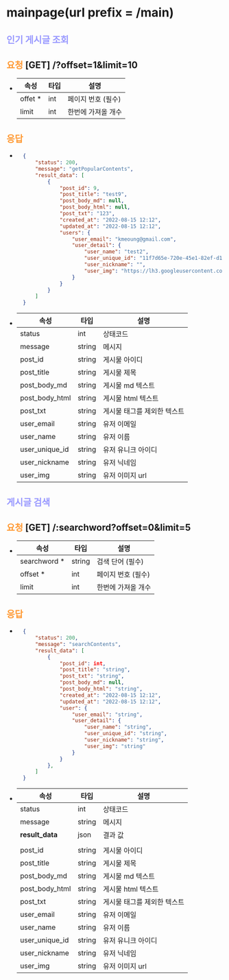 # mainpage(url prefix = /main)

## __<span style="color:#9999ff">인기 게시글 조회</span>__
## __<span style="color:#ff9933">요청</span>__ **[GET] /?offset=1&limit=10** 
- |속성|타입|설명|
    |---|---|---|
    |offet *|int|페이지 번호 (필수)|
    |limit|int|한번에 가져올 개수|
## __<span style="color:#ff9933">응답</span>__
- ``` json
    {
        "status": 200,
        "message": "getPopularContents",
        "result_data": [
            {
                "post_id": 9,
                "post_title": "test9",
                "post_body_md": null,
                "post_body_html": null,
                "post_txt": "123",
                "created_at": "2022-08-15 12:12",
                "updated_at": "2022-08-15 12:12",
                "users": {
                    "user_email": "kmeoung@gmail.com",
                    "user_detail": {
                        "user_name": "test2",
                        "user_unique_id": "11f7d65e-720e-45e1-82ef-d16b001585de",
                        "user_nickname": "",
                        "user_img": "https://lh3.googleusercontent.com/a/AItbvmkcEhowVpW6ELAAfVG8ZxJH90ca4GQT0ghVaVpi380=s96-c"
                    }
                }
            }
        ]
    }
- |속성|타입|설명|
    |---|---|---|
    |status|int|상태코드|
    |message|string|메시지|
    |post_id|string|게시물 아이디|
    |post_title|string|게시물 제목|
    |post_body_md|string|게시물 md 텍스트|
    |post_body_html|string|게시물 html 텍스트|
    |post_txt|string|게시물 태그를 제외한 텍스트|
    |user_email|string|유저 이메일|
    |user_name|string|유저 이름|
    |user_unique_id|string|유저 유니크 아이디|
    |user_nickname|string|유저 닉네임|
    |user_img|string|유저 이미지 url|



## __<span style="color:#9999ff">게시글 검색</span>__
## __<span style="color:#ff9933">요청</span>__ **[GET] /:searchword?offset=0&limit=5**
- |속성|타입|설명|
    |---|---|---|
    |searchword *|string|검색 단어 (필수)|
    |offset *|int|페이지 번호 (필수)|
    |limit|int|한번에 가져올 개수|
## __<span style="color:#ff9933">응답</span>__
- ``` json
    {
        "status": 200,
        "message": "searchContents",
        "result_data": [
            {
                "post_id": int,
                "post_title": "string",
                "post_txt": "string",
                "post_body_md": null,
                "post_body_html": "string",
                "created_at": "2022-08-15 12:12",
                "updated_at": "2022-08-15 12:12",
                "user": {
                    "user_email": "string",
                    "user_detail": {
                        "user_name": "string",
                        "user_unique_id": "string",
                        "user_nickname": "string",
                        "user_img": "string"
                    }
                }
            },
        ]
    }
- |속성|타입|설명|
    |---|---|---|
    |status|int|상태코드|
    |message|string|메시지|
    |**result_data**|json|결과 값|
    |||
    |post_id|string|게시물 아이디|
    |post_title|string|게시물 제목|
    |post_body_md|string|게시물 md 텍스트|
    |post_body_html|string|게시물 html 텍스트|
    |post_txt|string|게시물 태그를 제외한 텍스트|
    |user_email|string|유저 이메일|
    |user_name|string|유저 이름|
    |user_unique_id|string|유저 유니크 아이디|
    |user_nickname|string|유저 닉네임|
    |user_img|string|유저 이미지 url|


